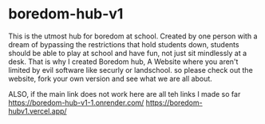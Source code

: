 # boredom-hub-v1
This is the utmost hub for boredom at school.
Created by one person with a dream of bypassing the restrictions that hold students down, students should be able to play at school and have fun, not just sit mindlessly at a desk. That is why I created Boredom hub, A Website where you aren't limited by evil software like securly or landschool.
so please check out the website, fork your own version and see what we are all about.

ALSO, if the main link does not work here are all teh links I made so far
https://boredom-hub-v1-1.onrender.com/
https://boredom-hubv1.vercel.app/

